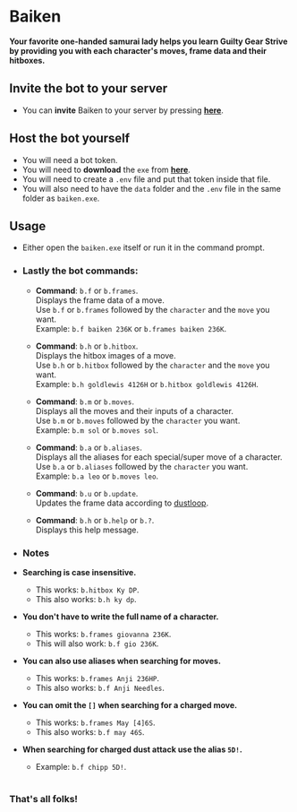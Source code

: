 # Baiken
**Your favorite one-handed samurai lady helps you learn Guilty Gear Strive \
by providing you with each character's moves, frame data and their hitboxes.**

## Invite the bot to your server
- You can **invite** Baiken to your server by pressing [**here**](https://discord.com/api/oauth2/authorize?client_id=919027797429727272&permissions=517544070208&scope=bot).

## Host the bot yourself
- You will need a bot token.
- You will need to **download** the `exe` from [**here**](https://github.com/yakiimoninja/baiken/releases/latest).
- You will need to create a `.env` file and put that token inside that file.
- You will also need to have the `data` folder and the `.env` file in the same folder as `baiken.exe`.

## Usage
- Either open the `baiken.exe` itself or run it in the command prompt.
- ### Lastly the bot **commands**:
  
  - **Command**: `b.f` or `b.frames`. \
  Displays the frame data of a move.\
  Use `b.f` or `b.frames` followed by the `character` and the `move` you want.\
  Example: `b.f baiken 236K` or `b.frames baiken 236K`.
  
  - **Command**: `b.h` or `b.hitbox`. \
  Displays the hitbox images of a move. \
  Use `b.h` or `b.hitbox` followed by the `character` and the `move` you want. \
  Example: `b.h goldlewis 4126H` or `b.hitbox goldlewis 4126H`.
  
  - **Command**: `b.m` or `b.moves`.\
  Displays all the moves and their inputs of a character.\
  Use `b.m` or `b.moves` followed by the `character` you want.\
  Example: `b.m sol` or `b.moves sol`.

  - **Command**: `b.a` or `b.aliases`.\
  Displays all the aliases for each special/super move of a character.\
  Use `b.a` or `b.aliases` followed by the `character` you want.\
  Example: `b.a leo` or `b.moves leo`.

  - **Command**: `b.u` or `b.update`.\
  Updates the frame data according to [dustloop](https://dustloop.com).

  - **Command**: `b.h` or `b.help` or `b.?`.\
  Displays this help message.
  

- ### **Notes**

- **Searching is case insensitive.**
  - This works: `b.hitbox Ky DP`.
  - This also works: `b.h ky dp`.

- **You don't have to write the full name of a character.**
  - This works: `b.frames giovanna 236K`.
  - This will also work: `b.f gio 236K`.

- **You can also use aliases when searching for moves.**
  - This works: `b.frames Anji 236HP`.
  - This also works: `b.f Anji Needles`.

- **You can omit the `[]` when searching for a charged move.**
  - This works: `b.frames May [4]6S`.
  - This also works: `b.f may 46S`.

- **When searching for charged dust attack use the alias `5D!`.**
  - Example: `b.f chipp 5D!`.
  # 
 ### That's all folks!
